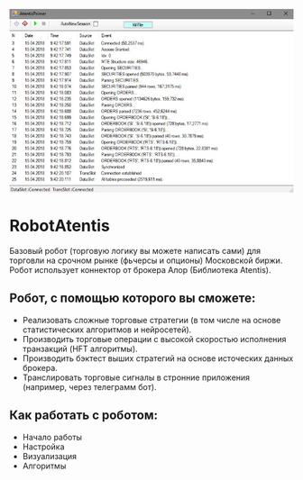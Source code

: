 ![Альтернативный текст](https://github.com/DmitryLagutin/RobotAtentis/blob/master/photo.jpg "Подсказка")

# RobotAtentis
Базовый робот (торговую логику вы можете написать сами) для торговли на срочном рынке (фьчерсы и опционы) Московской биржи.
Робот использует коннектор от брокера Алор (Библиотека Atentis).

## Робот, с помощью которого вы сможете:

+ Реализовать сложные торговые стратегии (в том числе на основе статистических алгоритмов и нейросетей).
+ Производить торговые операции с высокой скоростью исполнения транзакций (HFT алгоритмы).
+ Производить бэктест выших стратегий на основе источеских данных брокера.
+ Транслировать торговые сигналы в стронние приложения (например, через телеграмм бот).

## Как работать с роботом:

+ Начало работы
+ Настройка
+ Визуализация
+ Алгоритмы
